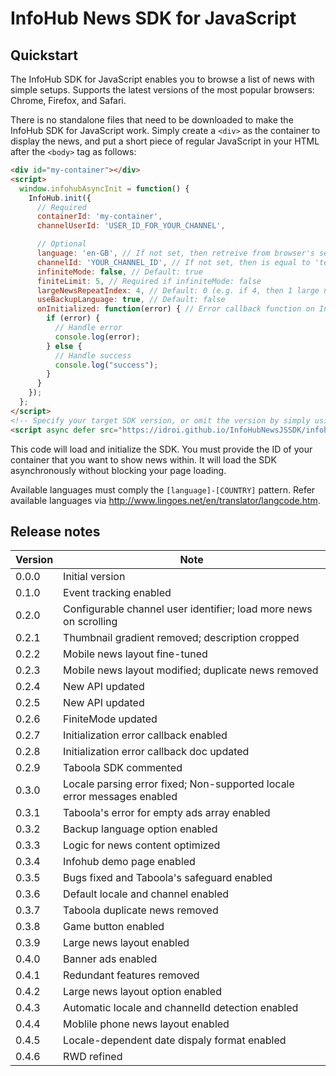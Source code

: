 # InfoHub News SDK for JavaScript

## Quickstart

The InfoHub SDK for JavaScript enables you to browse a list of news with simple setups. Supports the latest versions of the most popular browsers: Chrome, Firefox, and Safari.

There is no standalone files that need to be downloaded to make the InfoHub SDK for JavaScript work. Simply create a `<div>` as the container to display the news, and put a short piece of regular JavaScript in your HTML after the `<body>` tag as follows:

```html
<div id="my-container"></div>
<script>
  window.infohubAsyncInit = function() {
    InfoHub.init({
      // Required
      containerId: 'my-container',
      channelUserId: 'USER_ID_FOR_YOUR_CHANNEL',

      // Optional
      language: 'en-GB', // If not set, then retreive from browser's setting || 'en-US'
      channelId: 'YOUR_CHANNEL_ID', // If not set, then is equal to 'test'
      infiniteMode: false, // Default: true
      finiteLimit: 5, // Required if infiniteMode: false
      largeNewsRepeatIndex: 4, // Default: 0 (e.g. if 4, then 1 large news layout for every 4 news)
      useBackupLanguage: true, // Default: false
      onInitialized: function(error) { // Error callback function on Initialization
        if (error) {
          // Handle error
          console.log(error);
        } else {
          // Handle success
          console.log("success");
        }
      }
    });
  };
</script>
<!-- Specify your target SDK version, or omit the version by simply using `latest`. -->
<script async defer src="https://idroi.github.io/InfoHubNewsJSSDK/infohub-news-latest.js"></script>
```

This code will load and initialize the SDK. You must provide the ID of your container that you want to show news within. It will load the SDK asynchronously without blocking your page loading.

Available languages must comply the `[language]-[COUNTRY]` pattern. Refer available languages via http://www.lingoes.net/en/translator/langcode.htm.

## Release notes

|Version|Note|
|-|-|
|0.0.0|Initial version|
|0.1.0|Event tracking enabled|
|0.2.0|Configurable channel user identifier; load more news on scrolling|
|0.2.1|Thumbnail gradient removed; description cropped|
|0.2.2|Mobile news layout fine-tuned|
|0.2.3|Mobile news layout modified; duplicate news removed|
|0.2.4|New API updated|
|0.2.5|New API updated|
|0.2.6|FiniteMode updated|
|0.2.7|Initialization error callback enabled|
|0.2.8|Initialization error callback doc updated|
|0.2.9|Taboola SDK commented|
|0.3.0|Locale parsing error fixed; Non-supported locale error messages enabled|
|0.3.1|Taboola's error for empty ads array enabled|
|0.3.2|Backup language option enabled|
|0.3.3|Logic for news content optimized|
|0.3.4|Infohub demo page enabled|
|0.3.5|Bugs fixed and Taboola's safeguard enabled|
|0.3.6|Default locale and channel enabled|
|0.3.7|Taboola duplicate news removed|
|0.3.8|Game button enabled|
|0.3.9|Large news layout enabled|
|0.4.0|Banner ads enabled|
|0.4.1|Redundant features removed|
|0.4.2|Large news layout option enabled|
|0.4.3|Automatic locale and channelId detection enabled|
|0.4.4|Moblile phone news layout enabled|
|0.4.5|Locale-dependent date dispaly format enabled|
|0.4.6|RWD refined|
